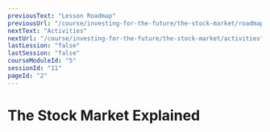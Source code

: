 ```yaml
---
previousText: "Lesson Roadmap"
previousUrl: "/course/investing-for-the-future/the-stock-market/roadmap"
nextText: "Activities"
nextUrl: "/course/investing-for-the-future/the-stock-market/activities"
lastLession: "false"
lastSession: "false"
courseModuleId: "5"
sessionId: "11"
pageId: "2"
---
```



# The Stock Market Explained
<sparkle-youtube src="https://www.youtube.com/watch?v=ZCFkWDdmXG8"></sparkle-youtube>

